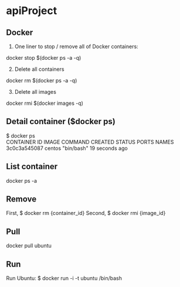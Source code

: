# apiProject
## Docker
1. One liner to stop / remove all of Docker containers:

docker stop $(docker ps -a -q)

2. Delete all containers

docker rm $(docker ps -a -q)

3. Delete all images

docker rmi $(docker images -q)

## Detail container ($docker ps)
$ docker ps                     
CONTAINER ID        IMAGE               COMMAND             CREATED             STATUS              PORTS               NAMES
3c0c3a545087        centos              "bin/bash"          19 seconds ago 

## List container
docker ps -a 

## Remove
First, $ docker rm {container_id}
Second, $ docker rmi {image_id}


## Pull
docker pull ubuntu

##  Run
Run Ubuntu: $ docker run -i -t ubuntu /bin/bash


